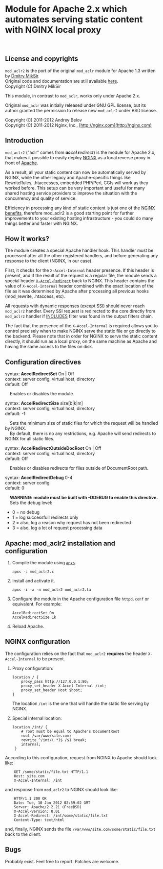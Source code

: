 
# Module for Apache 2.x which automates serving static content with NGINX local proxy
<br>

## License and copyrights

`mod_aclr2` is the port of the original `mod_aclr` module for Apache 1.3
written by [Dmitry MikSir](http://miksir.maker.ru).<br>
Original code and documentation are still available
[here](http://miksir.maker.ru/?r=72).<br>
Copyright (C) Dmitry MikSir

This module, in contrast to `mod_aclr`, works only under Apache 2.x.

Original `mod_aclr` was initially released under GNU GPL license,
but its author granted the permission to release new `mod_aclr2`
under BSD license.

Copyright (C) 2011-2012 Andrey Belov<br>
Copyright (C) 2011-2012 Nginx, Inc., [http://nginx.com](http://nginx.com)

## Introduction

`mod_aclr2` ("aclr" comes from <i>**ac**ce**l r**edirect</i>) is the module for
Apache 2.x, that makes it possible to easily deploy [NGINX](http://nginx.com)
as a local reverse proxy in front of [Apache](http://httpd.apache.org).

As a result, all your static content can now be automatically served
by NGINX, while the other legacy and Apache-specific things like
RewriteRules, .htaccesses, embedded PHP/Perl, CGIs will work as they worked
before. This setup can be very important and useful for many shared hosting
service providers to improve the situation with the concurrency and quality
of service.

Efficiency in processing any kind of static content is just one of the
[NGINX benefits](http://nginx.com/papers/nginx-features.pdf),
therefore mod_aclr2 is a good starting point for further improvements
to your existing hosting infrastructure - you could do many things
better and faster with NGINX.

## How it works?

The module creates a special Apache handler hook. This handler
must be processed after all the other registered handlers,
and before generating any response to the client
(NGINX, in our case).

First, it checks for the `X-Accel-Internal` header presence.
If this header is present, and if the result of the request is a regular file,
the module sends a special header
[`X-Accel-Redirect`](http://wiki.nginx.org/X-accel#X-Accel-Redirect)
back to NGINX. This header contains the value of `X-Accel-Internal`
header combined with the exact location of the file
as it was determined by Apache after processing all previous
hooks (mod_rewrite, .htaccess, etc).

All requests with dynamic responses (except SSI) should never
reach `mod_aclr2` handler. Every SSI request is redirected to the core
directly from `mod_aclr2` handler if
[INCLUDES](http://httpd.apache.org/docs/2.2/mod/mod_include.html) filter
was found in the output filters chain.

The fact that the presence of the `X-Accel-Internal` is required
allows you to control precisely when to make NGINX serve the static
file or go directly to the backend. Please note that in order for NGINX
to serve the static content directly, it should run as a local proxy,
on the same machine as Apache and having the same access to the files on disk.

## Configuration directives

 syntax: **AccelRedirectSet** On | Off<br>
 context: server config, virtual host, directory<br>
 default: Off<br>

&nbsp;&nbsp;&nbsp; Enables or disables the module.

 syntax: **AccelRedirectSize** size[b|k|m]<br>
 context: server config, virtual host, directory<br>
 default: -1<br>
 
&nbsp;&nbsp;&nbsp; Sets the minimum size of static files for which the
 request will be handled by NGINX.<br>
&nbsp;&nbsp;&nbsp; By default, there is no any restrictions, e.g.
Apache will send redirects to NGINX for all static files.

 syntax: **AccelRedirectOutsideDocRoot** On | Off<br>
 context: server config, virtual host, directory<br>
 default: Off<br>

&nbsp;&nbsp;&nbsp; Enables or disables redirects for files
outside of DocumentRoot path.

 syntax: **AccelRedirectDebug** 0-4<br>
 context: server config<br>
 default: 0<br>

&nbsp;&nbsp;&nbsp; <b>WARNING: module must be built with -DDEBUG to enable this directive.</b><br>
&nbsp;&nbsp;&nbsp; Sets the debug level:<br>

 *	0 = no debug
 *	1 = log successfull redirects only
 *	2 = also, log a reason why request has not been redirected
 *	3 = also, log a lot of request processing data

## Apache: mod_aclr2 installation and configuration

 1. Compile the module using [`apxs`](http://man.cx/apxs).

        apxs -c mod_aclr2.c

 2. Install and activate it.

        apxs -i -a -n mod_aclr2 mod_aclr2.la

 3. Configure the module in the Apache configuration file `httpd.conf`
    or equivalent. For example:
 
        AccelRedirectSet On
        AccelRedirectSize 1k

 4. Reload Apache.
 
## NGINX configuration

The configuration relies on the fact that `mod_aclr2` **requires** the
header `X-Accel-Internal` to be present.

 1. Proxy configuration:

        location / {
            proxy_pass http://127.0.0.1:80;
            proxy_set_header X-Accel-Internal /int;
            proxy_set_header Host $host;
        }

     The location `/int` is the one that will handle the
     static file serving by NGINX.

 2. Special internal location:
  
        location /int/ {
            # root must be equal to Apache's DocumentRoot
            root /var/www/site.com;
            rewrite ^/int/(.*)$ /$1 break;
            internal;
         }

According to this configuration, request from NGINX to Apache should look like:

        GET /some/static/file.txt HTTP/1.1
        Host: site.com
        X-Accel-Internal: /int

and response from `mod_aclr2` to NGINX should look like:

        HTTP/1.1 200 OK
        Date: Tue, 10 Jan 2012 02:59:02 GMT
        Server: Apache/2.2.21 (FreeBSD)
        X-Accel-Version: 0.01
        X-Accel-Redirect: /int/some/static/file.txt
        Content-Type: text/html

and, finally, NGINX sends the file `/var/www/site.com/some/static/file.txt`
back to the client.

## Bugs

Probably exist. Feel free to report. Patches are welcome.

